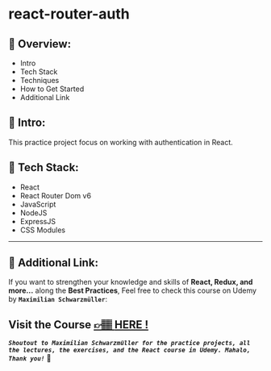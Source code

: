 # react-router-auth

## 📣 Overview:

- Intro
- Tech Stack
- Techniques
- How to Get Started
- Additional Link

## 🔎 Intro:

This practice project focus on working with authentication in React.

## 🧰 Tech Stack:

- React
- React Router Dom v6
- JavaScript
- NodeJS
- ExpressJS
- CSS Modules

<!-- ## 🛠️ Techniques: -->

---

## 🔗 Additional Link:

If you want to strengthen your knowledge and skills of **React, Redux, and more...** along the **Best Practices**, Feel free to check this course on Udemy by **`Maximilian Schwarzmüller`**:

## Visit the Course [&#128073;&#127997; **HERE !**](https://www.udemy.com/course/react-the-complete-guide-incl-redux/)

**_`Shoutout to Maximilian Schwarzmüller for the practice projects, all the lectures, the exercises, and the React course in Udemy. Mahalo, Thank you!`_** 🌺
